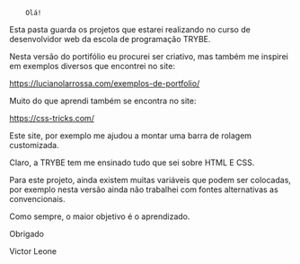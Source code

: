         Olá!

Esta pasta guarda os projetos que estarei realizando no curso de desenvolvidor web da escola de programação TRYBE.

Nesta versão do portifólio eu procurei ser criativo, mas também me inspirei em exemplos diversos que encontrei no site:

https://lucianolarrossa.com/exemplos-de-portfolio/

Muito do que aprendi também se encontra no site: 

https://css-tricks.com/


Este site, por exemplo me ajudou a montar uma barra de rolagem customizada.

Claro, a TRYBE tem me ensinado tudo que sei sobre HTML E CSS.

Para este projeto, ainda existem muitas variáveis que podem ser colocadas, por exemplo nesta versão ainda não trabalhei com fontes alternativas as convencionais.

Como sempre, o maior objetivo é o aprendizado.

Obrigado


Victor Leone





